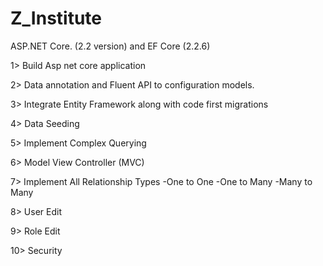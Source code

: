 # Z_Institute

ASP.NET Core. (2.2 version) and EF Core (2.2.6)

1> Build Asp net core application

2> Data annotation and Fluent API to configuration models.

3> Integrate Entity Framework along with code first migrations

4> Data Seeding

5> Implement Complex Querying

6> Model View Controller (MVC)

7> Implement All Relationship Types
-One to One
-One to Many
-Many to Many

8> User Edit

9> Role Edit

10> Security

